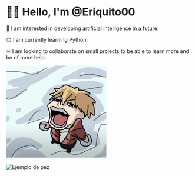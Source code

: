 # 🙋‍♂️ Hello, I'm @Eriquito00

💟 I am interested in developing artificial intelligence in a future.

😊 I am currently learning Python.

♾️ I am looking to collaborate on small projects to be able to learn more and be of more help.

![Foto](https://raw.githubusercontent.com/Eriquito00/Eriquito00/main/img/inicio.png)

![Ejemplo de pez](https://raw.githubusercontent.com/Eriquito00/Eriquito00/main/img/TodoxTakada.gif)
